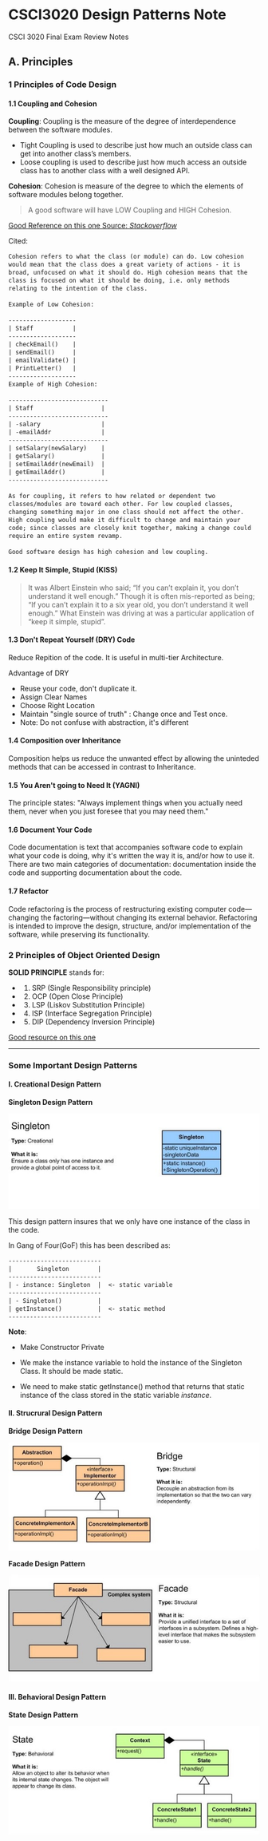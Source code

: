 # CSCI3020 Design Patterns Note

CSCI 3020 Final Exam Review Notes

## A. Principles

### 1 Principles of Code Design

#### 1.1 Coupling and Cohesion

**Coupling**: Coupling is the measure of the degree of interdependence between the software modules.

- Tight Coupling is used to describe just how much an outside class can get into another class’s members.
- Loose coupling is used to describe just how much access an outside class has to another class with a well designed API.

**Cohesion**: Cohesion is measure of the degree to which the elements of software modules belong together.

> A good software will have LOW Coupling and HIGH Cohesion.

[Good Reference on this one Source: *Stackoverflow*](https://stackoverflow.com/questions/3085285/difference-between-cohesion-and-coupling)

Cited:

```
Cohesion refers to what the class (or module) can do. Low cohesion would mean that the class does a great variety of actions - it is broad, unfocused on what it should do. High cohesion means that the class is focused on what it should be doing, i.e. only methods relating to the intention of the class.

Example of Low Cohesion:

-------------------
| Staff           |
-------------------
| checkEmail()    |
| sendEmail()     |
| emailValidate() |
| PrintLetter()   |
-------------------
Example of High Cohesion:

----------------------------
| Staff                   |
----------------------------
| -salary                 |
| -emailAddr              |
----------------------------
| setSalary(newSalary)    |
| getSalary()             |
| setEmailAddr(newEmail)  |
| getEmailAddr()          |
----------------------------

As for coupling, it refers to how related or dependent two classes/modules are toward each other. For low coupled classes, changing something major in one class should not affect the other. High coupling would make it difficult to change and maintain your code; since classes are closely knit together, making a change could require an entire system revamp.

Good software design has high cohesion and low coupling.
```

#### 1.2 Keep It Simple, Stupid (KISS)

> It was Albert Einstein who said; “If you can’t explain it, you don’t understand it well enough.” Though it is often mis-reported as being; “If you can’t explain it to a six year old, you don’t understand it well enough.” What Einstein was driving at was a particular application of “keep it simple, stupid”.

#### 1.3 Don't Repeat Yourself (DRY) Code

Reduce Repition of the code. It is useful in multi-tier Architecture.

Advantage of DRY

- Reuse your code, don't duplicate it.
- Assign Clear Names
- Choose Right Location
- Maintain "single source of truth" : Change once and Test once.
- Note: Do not confuse with abstraction, it's different

#### 1.4 Composition over Inheritance

Composition helps us reduce the unwanted effect by allowing the uninteded methods that can be accessed in contrast to Inheritance.

#### 1.5 You Aren't going to Need It (YAGNI)

 The principle states: "Always implement things when you actually need them, never when you just foresee that you may need them."

#### 1.6 Document Your Code

Code documentation is text that accompanies software code to explain what your code is doing, why it's written the way it is, and/or how to use it. There are two main categories of documentation: documentation inside the code and supporting documentation about the code.

#### 1.7 Refactor

Code refactoring is the process of restructuring existing computer code—changing the factoring—without changing its external behavior. Refactoring is intended to improve the design, structure, and/or implementation of the software, while preserving its functionality.


### 2 Principles of Object Oriented Design

**SOLID PRINCIPLE** stands for:

- 1. SRP (Single Responsibility principle)
- 2. OCP (Open Close Principle)
- 3. LSP (Liskov Substitution Principle)
- 4. ISP (Interface Segregation Principle)
- 5. DIP (Dependency Inversion Principle)

[Good resource on this one](https://www.digitalocean.com/community/conceptual_articles/s-o-l-i-d-the-first-five-principles-of-object-oriented-design)

---

### Some Important Design Patterns

#### I. Creational Design Pattern

**Singleton Design Pattern**

![Singleton Desing Pattern](/src/SingletonUML.jpg)

This design pattern insures that we only have one instance of the class in the code.

In Gang of Four(GoF) this has been described as:

```
--------------------------
|       Singleton        |
--------------------------
| - instance: Singleton  |  <- static variable
--------------------------
| - Singleton()          |
| getInstance()          |  <- static method
--------------------------
```

**Note**:

- Make Constructor Private
- We make the instance variable to hold the instance of the Singleton Class. It should be made static.

- We need to make static getInstance() method that returns that static instance of the class stored in the static variable *instance*.
  
#### II. Strucrural Design Pattern

**Bridge Design Pattern**

![Singleton Desing Pattern](/src/BridgeUML.jpg)


**Facade Design Pattern**

![Singleton Desing Pattern](/src/FacadeUML.jpg)


#### III. Behavioral Design Pattern

**State Design Pattern**

![Singleton Desing Pattern](/src/StateUML.jpg)
